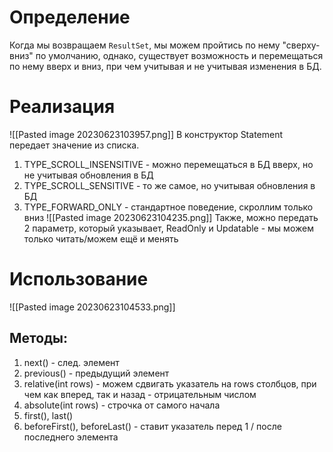 # Определение
Когда мы возвращаем `ResultSet`, мы можем пройтись по нему "сверху-вниз" по умолчанию, однако, существует возможность и перемещаться по нему вверх и вниз, при чем учитывая и не учитывая изменения в БД.
# Реализация
![[Pasted image 20230623103957.png]]
В конструктор Statement передает значение из списка.
1. TYPE_SCROLL_INSENSITIVE - можно перемещаться в БД вверх, но не учитывая обновления в БД
2. TYPE_SCROLL_SENSITIVE - то же самое, но учитывая обновления в БД
3. TYPE_FORWARD_ONLY - стандартное поведение, скроллим только вниз
![[Pasted image 20230623104235.png]]
Также, можно передать 2 параметр, который указывает, ReadOnly и Updatable - мы можем только читать/можем ещё и менять
# Использование
![[Pasted image 20230623104533.png]]
## Методы:
1. next() - след. элемент
2. previous() - предыдущий элемент
3. relative(int rows) - можем сдвигать указатель на rows столбцов, при чем как вперед, так и назад - отрицательным числом
4. absolute(int rows) - строчка от самого начала
5. first(), last()
6. beforeFirst(), beforeLast() - ставит указатель перед 1 / после последнего элемента